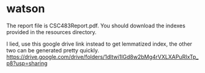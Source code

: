 # watson

The report file is CSC483Report.pdf.
You should download the indexes provided in the resources directory.

I lied, use this google drive link instead to get lemmatized index, the other two can be generated pretty quickly.
https://drive.google.com/drive/folders/1dltwi1IGd8w2bMg4rVXLXAPuRIxTp_p8?usp=sharing
